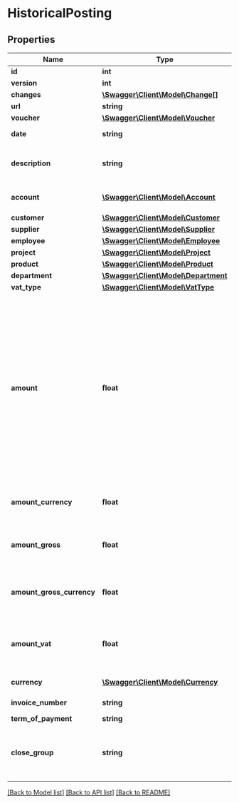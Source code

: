 # HistoricalPosting

## Properties
Name | Type | Description | Notes
------------ | ------------- | ------------- | -------------
**id** | **int** |  | [optional] 
**version** | **int** |  | [optional] 
**changes** | [**\Swagger\Client\Model\Change[]**](Change.md) |  | [optional] 
**url** | **string** |  | [optional] 
**voucher** | [**\Swagger\Client\Model\Voucher**](Voucher.md) |  | [optional] 
**date** | **string** | The posting date. | 
**description** | **string** | The description of the posting. | [optional] 
**account** | [**\Swagger\Client\Model\Account**](Account.md) | The ledger account of the posting. | 
**customer** | [**\Swagger\Client\Model\Customer**](Customer.md) |  | [optional] 
**supplier** | [**\Swagger\Client\Model\Supplier**](Supplier.md) |  | [optional] 
**employee** | [**\Swagger\Client\Model\Employee**](Employee.md) |  | [optional] 
**project** | [**\Swagger\Client\Model\Project**](Project.md) |  | [optional] 
**product** | [**\Swagger\Client\Model\Product**](Product.md) |  | [optional] 
**department** | [**\Swagger\Client\Model\Department**](Department.md) |  | [optional] 
**vat_type** | [**\Swagger\Client\Model\VatType**](VatType.md) |  | [optional] 
**amount** | **float** | The posting amount in company currency. Important: The amounts in this amount field must have sum &#x3D; 0 on all the dates. If multiple postings with different dates, then the sum must be 0 on each of the dates. | 
**amount_currency** | **float** | The posting amount in posting currency. | 
**amount_gross** | **float** | The posting gross amount in company currency. | 
**amount_gross_currency** | **float** | The posting gross amount in posting currency. | 
**amount_vat** | **float** | The amount of vat on this posting in company currency (NOK). | 
**currency** | [**\Swagger\Client\Model\Currency**](Currency.md) | Posting currency. | 
**invoice_number** | **string** | Invoice number. | [optional] 
**term_of_payment** | **string** | Due date. | [optional] 
**close_group** | **string** | Optional. Used to create a close group for postings. | [optional] 

[[Back to Model list]](../README.md#documentation-for-models) [[Back to API list]](../README.md#documentation-for-api-endpoints) [[Back to README]](../README.md)


